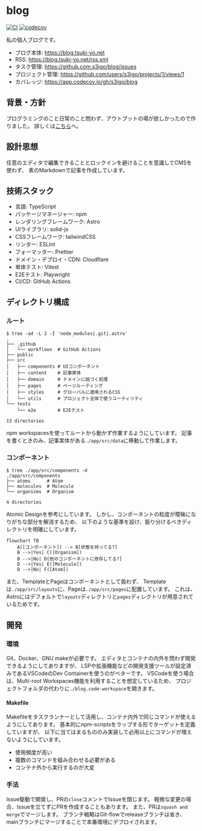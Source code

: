 # blog

[![CI](https://github.com/s3igo/blog/actions/workflows/main.yml/badge.svg?event=push)](https://github.com/s3igo/blog/actions/workflows/main.yml)
[![codecov](https://codecov.io/gh/s3igo/blog/branch/develop/graph/badge.svg?token=P01847QGIK)](https://codecov.io/gh/s3igo/blog)

私の個人ブログです。

- ブログ本体: https://blog.tsuki-yo.net
- RSS: https://blog.tsuki-yo.net/rss.xml
- タスク管理: https://github.com.s3igo/blog/issues
- プロジェクト管理: https://github.com/users/s3igo/projects/1/views/1
- カバレッジ: https://app.codecov.io/gh/s3igo/blog

## 背景・方針

プログラミングのこと日常のこと問わず、アウトプットの場が欲しかったので作りました。
詳しくは[こちら](https://blog.tsuki-yo.net/posts/2023-01-01/first-post)へ。

## 設計思想

任意のエディタで編集できることとロックインを避けることを意識してCMSを使わず、
素のMarkdownで記事を作成しています。

## 技術スタック

- 言語: TypeScript
- パッケージマネージャー: npm
- レンダリングフレームワーク: Astro
- UIライブラリ: solid-js
- CSSフレームワーク: tailwindCSS
- リンター: ESLint
- フォーマッター: Prettier
- ドメイン・デプロイ・CDN: Cloudflare
- 単体テスト: Vitest
- E2Eテスト: Playwright
- CI/CD: GitHub Actions

## ディレクトリ構成

### ルート

```shell
$ tree -ad -L 2 -I 'node_modules|.git|.astro'
.
├── .github
│   └── workflows  # GitHub Actions
├── public
├── src
│   ├── components # UIコンポーネント
│   ├── content    # 記事実体
│   ├── domain     # ドメインに紐づく処理
│   ├── pages      # ページルーティング
│   ├── styles     # グローバルに適用されるCSS
│   └── utils      # プロジェクト全体で使うユーティリティ
└── tests
    └── e2e        # E2Eテスト

13 directories
```

npm workspacesを使ってルートから動かず作業するようにしています。
記事を書くときのみ、記事実体がある`./app/src/data`に移動して作業します。

### コンポーネント

```shell
$ tree ./app/src/components -d
./app/src/components
├── atoms      # Atom
├── molecules  # Molecule
└── organisms  # Organism

4 directories
```

Atomic Designを参考にしています。
しかし、コンポーネントの粒度が曖昧になりがちな部分を解消するため、
以下のような基準を設け、振り分けるべきディレクトリを明確にしています。

```mermaid
flowchart TB
    A([コンポーネント]) --> B[状態を持ってる?]
    B -->|Yes| C([Organism])
    B -->|No| D[他のコンポーネントに依存してる?]
    D -->|Yes| E([Molecule])
    D -->|No| F([Atom])
```

また、TemplateとPageはコンポーネントとして扱わず、
Templateは`./app/src/layouts`に、Pageは`./app/src/pages`に配置しています。
これは、Astroにはデフォルトで`layouts`ディレクトリと`pages`ディレクトリが用意されているためです。

## 開発

### 環境

Git、Docker、GNU makeが必要です。
エディタとコンテナの内外を問わず開発できるようにしてありますが、
LSPや拡張機能などの開発支援ツールが設定済みであるVSCodeのDev Containerを使うのがベターです。
VSCodeを使う場合は、Multi-root Workspaces機能を利用することを想定しているため、
プロジェクトフォルダの代わりに`./blog.code-workspace`を開きます。

#### Makefile

Makefileをタスクランナーとして活用し、コンテナ内外で同じコマンドが使えるようにしてあります。
基本的にnpm-scriptsをラップする形でターゲットを定義していますが、
以下に当てはまるもののみ実装して必用以上にコマンドが増えないようにしています。

- 使用頻度が高い
- 複数のコマンドを組み合わせる必要がある
- コンテナ外から実行するのが大変

### 手法

Issue駆動で開発し、PRの`close`コメントでIssueを閉じます。
軽微な変更の場合、Issueを立てずにPRを作成することもあります。
また、PRは`squash and merge`でマージします。
ブランチ戦略はGit-flowでreleaseブランチは省き、
mainブランチにマージすることで本番環境にデプロイされます。
